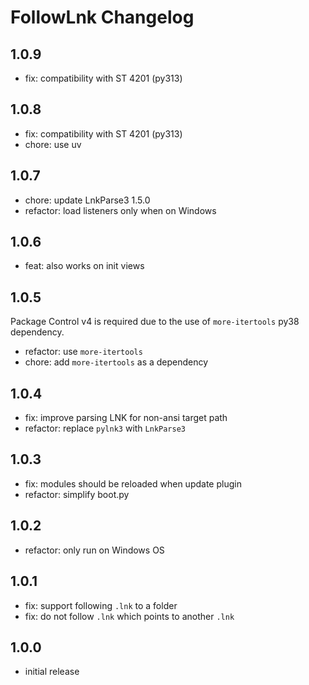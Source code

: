 # FollowLnk Changelog

## 1.0.9

- fix: compatibility with ST 4201 (py313)

## 1.0.8

- fix: compatibility with ST 4201 (py313)
- chore: use uv

## 1.0.7

- chore: update LnkParse3 1.5.0
- refactor: load listeners only when on Windows

## 1.0.6

- feat: also works on init views

## 1.0.5

Package Control v4 is required due to the use of `more-itertools` py38 dependency.

- refactor: use `more-itertools`
- chore: add `more-itertools` as a dependency

## 1.0.4

- fix: improve parsing LNK for non-ansi target path
- refactor: replace `pylnk3` with `LnkParse3`

## 1.0.3

- fix: modules should be reloaded when update plugin
- refactor: simplify boot.py

## 1.0.2

- refactor: only run on Windows OS

## 1.0.1

- fix: support following `.lnk` to a folder
- fix: do not follow `.lnk` which points to another `.lnk`

## 1.0.0

- initial release
